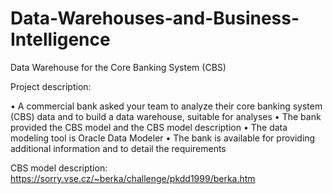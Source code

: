 # Data-Warehouses-and-Business-Intelligence
Data Warehouse for the Core Banking System (CBS)

Project description: 

• A commercial bank asked your team to analyze their core banking system (CBS) data and to build a data warehouse, suitable for analyses
• The bank provided the CBS model and the CBS model description
• The data modeling tool is Oracle Data Modeler
• The bank is available for providing additional information and to detail the requirements

CBS model description: https://sorry.vse.cz/~berka/challenge/pkdd1999/berka.htm